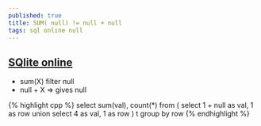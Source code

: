 ```yaml
---
published: true
title: SUM( null) != null + null
tags: sql online null
---
```

## [SQlite online](http://tpcg.io/AT8Not )

- sum(X) filter null
- null + X => gives null

{% highlight cpp %}
select sum(val), count(*)
from ( select 1 + null as val, 1 as row
union
select 4 as val, 1 as row
) t
group by row
{% endhighlight %}
